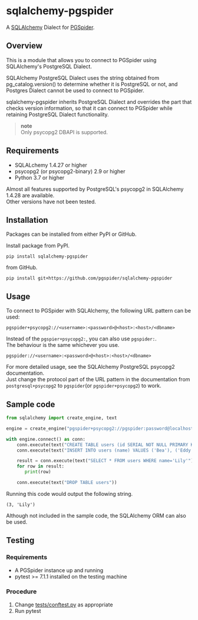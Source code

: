 # sqlalchemy-pgspider

A [SQLAlchemy](https://www.sqlalchemy.org/) Dialect for [PGSpider](https://github.com/pgspider/pgspider).

## Overview

This is a module that allows you to connect to PGSpider using SQLAlchemy's PostgreSQL Dialect.

SQLAlchemy PostgreSQL Dialect uses the string obtained from pg_catalog.version() to determine whether it is PostgreSQL or not, and Postgres Dialect cannot be used to connect to PGSpider.

sqlalchemy-pgspider inherits PostgreSQL Dialect and overrides the part that checks version information, so that it can connect to PGSpider while retaining PostgreSQL Dialect functionality.

> **note**  
> Only psycopg2 DBAPI is supported.

## Requirements

* SQLALchemy 1.4.27 or higher 
* psycopg2 (or psycopg2-binary) 2.9 or higher
* Python 3.7 or higher

Almost all features supported by PostgreSQL's psycopg2 in SQLAlchemy 1.4.28 are available.  
Other versions have not been tested.

## Installation

Packages can be installed from either PyPI or GitHub.

Install package from PyPI.

```
pip install sqlalchemy-pgspider
```

from GitHub.

```
pip install git+https://github.com/pgspider/sqlalchemy-pgspider
```

## Usage

To connect to PGSpider with SQLAlchemy, the following URL pattern can be used:

```
pgspider+psycopg2://<username>:<password>@<host>:<host>/<dbname>
```

Instead of the `pgspier+psycopg2:`, you can also use `pgspider:`.  
The behaviour is the same whichever you use.

```
pgspider://<username>:<password>@<host>:<host>/<dbname>
```

For more detailed usage, see the SQLAlchemy PostgreSQL psycopg2 documentation.  
Just change the protocol part of the URL pattern in the documentation from `postgresql+psycopg2` to `pgspider`(or `pgspider+psycopg2`) to work.



## Sample code

```python
from sqlalchemy import create_engine, text

engine = create_engine("pgspider+psycopg2://pgspider:password@localhost:4813/pgspiderdb")

with engine.connect() as conn:
    conn.execute(text("CREATE TABLE users (id SERIAL NOT NULL PRIMARY KEY, name text)"))
    conn.execute(text("INSERT INTO users (name) VALUES ('Bea'), ('Eddy'), ('Lily')"))

    result = conn.execute(text("SELECT * FROM users WHERE name='Lily'"))
    for row in result:
       print(row)

    conn.execute(text("DROP TABLE users"))
```

Running this code would output the following string.

```
(3, 'Lily')
```

Although not included in the sample code, the SQLAlchemy ORM can also be used.


## Testing 

### Requirements

* A PGSpider instance up and running
* pytest >= 7.1.1 installed on the testing machine

### Procedure

1. Change [tests/conftest.py](tests/conftest.py) as appropriate
2. Run pytest
